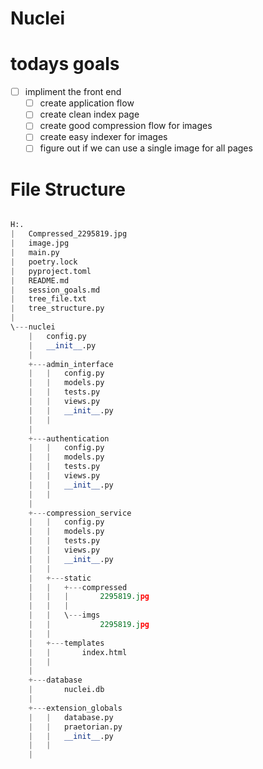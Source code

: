# Nuclei

# todays goals

- [ ] impliment the front end
  - [ ] create application flow
  - [ ] create clean index page
  - [ ] create good compression flow for images
  - [ ] create easy indexer for images
  - [ ] figure out if we can use a single image for all pages

# File Structure
```py

H:.
|   Compressed_2295819.jpg
|   image.jpg
|   main.py
|   poetry.lock
|   pyproject.toml
|   README.md
|   session_goals.md
|   tree_file.txt
|   tree_structure.py
|   
\---nuclei
    |   config.py
    |   __init__.py
    |   
    +---admin_interface
    |   |   config.py
    |   |   models.py
    |   |   tests.py
    |   |   views.py
    |   |   __init__.py
    |   |   
    |           
    +---authentication
    |   |   config.py
    |   |   models.py
    |   |   tests.py
    |   |   views.py
    |   |   __init__.py
    |   |   
    |           
    +---compression_service
    |   |   config.py
    |   |   models.py
    |   |   tests.py
    |   |   views.py
    |   |   __init__.py
    |   |   
    |   +---static
    |   |   +---compressed
    |   |   |       2295819.jpg
    |   |   |       
    |   |   \---imgs
    |   |           2295819.jpg
    |   |           
    |   +---templates
    |   |       index.html
    |   |       
    |           
    +---database
    |       nuclei.db
    |       
    +---extension_globals
    |   |   database.py
    |   |   praetorian.py
    |   |   __init__.py
    |   |   
    |           
            


```
